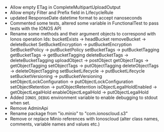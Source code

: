 * Allow empty ETag in CompleteMultipartUploadOutput
* Allow empty Filter and Prefix field in LifecycleRule
* updated ResponseDate datetime format to accept nanoseconds
* Commented some tests, altered some variable in FunctionalTest to pass tests with the IONOS API
* Rename some methods and their argument objects to correspond with Ionos operation Ids:
    bucketExists -> headBucket
    removeBucket -> deleteBucket
    SetBucketEncryption -> putBucketEncryption
    SetBucketPolicy -> putBucketPolicy
    setBucketTags -> putBucketTagging
    getBucketTags -> getBucketTagging
    deleteBucketTags -> deleteBucketTagging
    uploadObject -> postObject
    getObjectTags -> getObjectTagging
    setObjectTags -> putObjectTagging
    deleteObjectTags -> deleteObjectTagging
    setBucketLifecycle -> putBucketLifecycle
    setBucketVersioning -> putBucketVersioning
    setObjectLockConfiguration -> putObjectLockConfiguration
    setObjectRetention -> putObjectRetention
    isObjectLegalHoldEnabled -> getObjectLegalHold
    enableObjectLegalHold -> putObjectLegalHold
* Added `IONOS_DEBUG` environment variable to enable debugging to stdout when set.
* Remove AdminApi
* Rename package from "io.minio" to "com.ionoscloud.s3"
* Remove or replace Minio references with Ionoscloud (alter class names, comments, variable names and values etc.)
